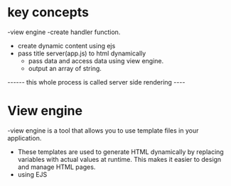 # key concepts

-view engine
-create handler function.

- create dynamic content using ejs
- pass title server(app.js) to html dynamically
  - pass data and access data using view engine.
  - output an array of string.

------ this whole process is called server side rendering ----

# View engine

-view engine is a tool that allows you to use template files in your application.

- These templates are used to generate HTML dynamically by replacing variables with actual values at runtime. This makes it easier to design and manage HTML pages.
- using EJS
